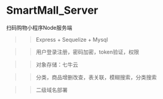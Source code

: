 # SmartMall_Server
扫码购物小程序Node服务端

>> Express + Sequelize + Mysql

>> 用户登录注册，密码加密，token验证，权限

>> 对象存储：七牛云

>> 分类，商品增删改查，表关联，模糊搜索，分类搜索

>> 二级域名部署